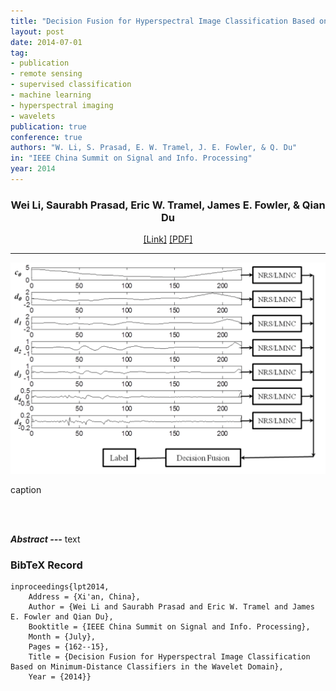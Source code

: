 ```yaml
---
title: "Decision Fusion for Hyperspectral Image Classification Based on Minimum-Distance Classifiers in the Wavelet Domain"
layout: post
date: 2014-07-01
tag: 
- publication
- remote sensing
- supervised classification
- machine learning
- hyperspectral imaging
- wavelets
publication: true
conference: true
authors: "W. Li, S. Prasad, E. W. Tramel, J. E. Fowler, & Q. Du"
in: "IEEE China Summit on Signal and Info. Processing"
year: 2014
---
```


<div align="center">
<h3>Wei Li, Saurabh Prasad,  Eric W. Tramel, James E. Fowler, & Qian Du</h3>
<a href="http://">[Link]</a>
<a href="http://">[PDF]</a>
</div>

- - -

![Main Figure](/assets/images/lpt2014.png)
<figcaption class="caption">
caption
</figcaption>

<br><br>

***Abstract ---*** text

### BibTeX Record
```
inproceedings{lpt2014,
    Address = {Xi'an, China},
    Author = {Wei Li and Saurabh Prasad and Eric W. Tramel and James E. Fowler and Qian Du},
    Booktitle = {IEEE China Summit on Signal and Info. Processing},
    Month = {July},
    Pages = {162--15},
    Title = {Decision Fusion for Hyperspectral Image Classification Based on Minimum-Distance Classifiers in the Wavelet Domain},
    Year = {2014}}
```